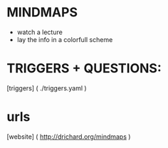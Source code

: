 MINDMAPS
===
- watch a lecture
- lay the info in a colorfull scheme

TRIGGERS + QUESTIONS:
==
[triggers] ( ./triggers.yaml )

urls
==
[website] ( http://drichard.org/mindmaps )

